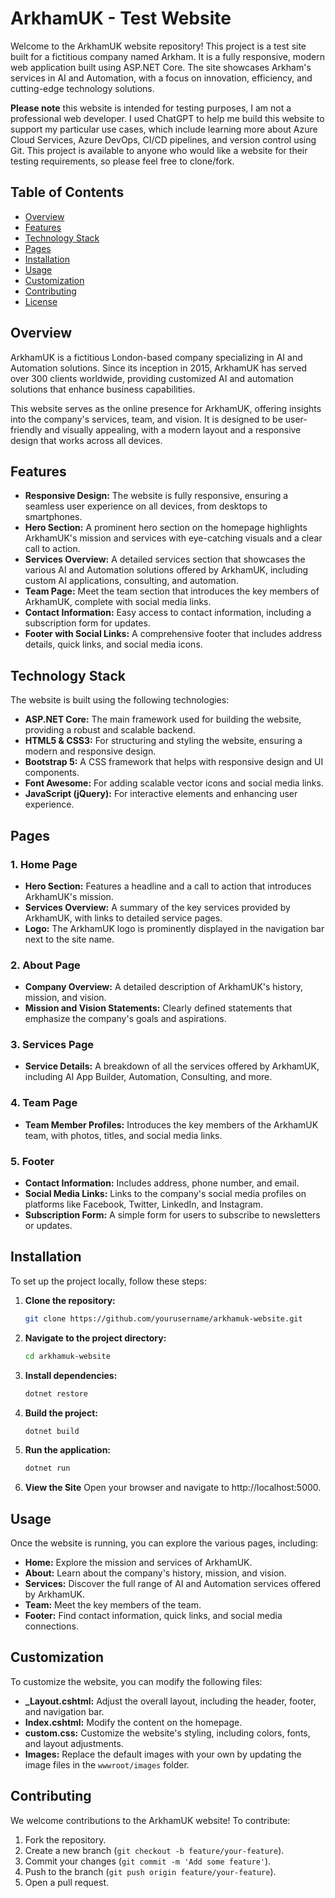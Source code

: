 # ArkhamUK - Test Website

Welcome to the ArkhamUK website repository! This project is a test site built for a fictitious company named Arkham. It is a fully responsive, modern web application built using ASP.NET Core. The site showcases Arkham's services in AI and Automation, with a focus on innovation, efficiency, and cutting-edge technology solutions.

**Please note** this website is intended for testing purposes, I am not a professional web developer. I used ChatGPT to help me build this website to support my particular use cases, which include learning more about Azure Cloud Services, Azure DevOps, CI/CD pipelines, and version control using Git. This project is available to anyone who would like a website for their testing requirements, so please feel free to clone/fork.

## Table of Contents

- [Overview](#overview)
- [Features](#features)
- [Technology Stack](#technology-stack)
- [Pages](#pages)
- [Installation](#installation)
- [Usage](#usage)
- [Customization](#customization)
- [Contributing](#contributing)
- [License](#license)

## Overview

ArkhamUK is a fictitious London-based company specializing in AI and Automation solutions. Since its inception in 2015, ArkhamUK has served over 300 clients worldwide, providing customized AI and automation solutions that enhance business capabilities.

This website serves as the online presence for ArkhamUK, offering insights into the company's services, team, and vision. It is designed to be user-friendly and visually appealing, with a modern layout and a responsive design that works across all devices.

## Features

- **Responsive Design:** The website is fully responsive, ensuring a seamless user experience on all devices, from desktops to smartphones.
- **Hero Section:** A prominent hero section on the homepage highlights ArkhamUK's mission and services with eye-catching visuals and a clear call to action.
- **Services Overview:** A detailed services section that showcases the various AI and Automation solutions offered by ArkhamUK, including custom AI applications, consulting, and automation.
- **Team Page:** Meet the team section that introduces the key members of ArkhamUK, complete with social media links.
- **Contact Information:** Easy access to contact information, including a subscription form for updates.
- **Footer with Social Links:** A comprehensive footer that includes address details, quick links, and social media icons.

## Technology Stack

The website is built using the following technologies:

- **ASP.NET Core:** The main framework used for building the website, providing a robust and scalable backend.
- **HTML5 & CSS3:** For structuring and styling the website, ensuring a modern and responsive design.
- **Bootstrap 5:** A CSS framework that helps with responsive design and UI components.
- **Font Awesome:** For adding scalable vector icons and social media links.
- **JavaScript (jQuery):** For interactive elements and enhancing user experience.

## Pages

### 1. Home Page

- **Hero Section:** Features a headline and a call to action that introduces ArkhamUK's mission.
- **Services Overview:** A summary of the key services provided by ArkhamUK, with links to detailed service pages.
- **Logo:** The ArkhamUK logo is prominently displayed in the navigation bar next to the site name.

### 2. About Page

- **Company Overview:** A detailed description of ArkhamUK's history, mission, and vision.
- **Mission and Vision Statements:** Clearly defined statements that emphasize the company's goals and aspirations.

### 3. Services Page

- **Service Details:** A breakdown of all the services offered by ArkhamUK, including AI App Builder, Automation, Consulting, and more.

### 4. Team Page

- **Team Member Profiles:** Introduces the key members of the ArkhamUK team, with photos, titles, and social media links.

### 5. Footer

- **Contact Information:** Includes address, phone number, and email.
- **Social Media Links:** Links to the company's social media profiles on platforms like Facebook, Twitter, LinkedIn, and Instagram.
- **Subscription Form:** A simple form for users to subscribe to newsletters or updates.

## Installation

To set up the project locally, follow these steps:

1. **Clone the repository:**

   ```bash
   git clone https://github.com/yourusername/arkhamuk-website.git
    ```

2. **Navigate to the project directory:**

   ```bash
   cd arkhamuk-website
    ```
3. **Install dependencies:**

   ```bash
   dotnet restore
    ```
4. **Build the project:**

   ```bash
   dotnet build
    ```
5. **Run the application:**

   ```bash
   dotnet run
    ```
6. **View the Site**
    Open your browser and navigate to http://localhost:5000.
   
## Usage

Once the website is running, you can explore the various pages, including:

- **Home:** Explore the mission and services of ArkhamUK.
- **About:** Learn about the company's history, mission, and vision.
- **Services:** Discover the full range of AI and Automation services offered by ArkhamUK.
- **Team:** Meet the key members of the team.
- **Footer:** Find contact information, quick links, and social media connections.

## Customization

To customize the website, you can modify the following files:

- **_Layout.cshtml:** Adjust the overall layout, including the header, footer, and navigation bar.
- **Index.cshtml:** Modify the content on the homepage.
- **custom.css:** Customize the website's styling, including colors, fonts, and layout adjustments.
- **Images:** Replace the default images with your own by updating the image files in the `wwwroot/images` folder.

## Contributing

We welcome contributions to the ArkhamUK website! To contribute:

1. Fork the repository.
2. Create a new branch (`git checkout -b feature/your-feature`).
3. Commit your changes (`git commit -m 'Add some feature'`).
4. Push to the branch (`git push origin feature/your-feature`).
5. Open a pull request.

